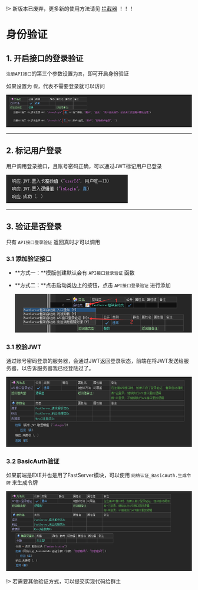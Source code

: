 !> 新版本已废弃，更多新的使用方法请见  [拦截器](tutorial/basic/拦截器.md) ！！！



# 身份验证

## 1. 开启接口的登录验证

`注册API接口`的第三个参数设置为`真`，即可开启身份验证

如果设置为 `假`，代表不需要登录就可以访问

![image-20231011130845887](身份验证.assets/image-20231011130845887.png)

---

## 2. 标记用户登录

用户调用登录接口，且账号密码正确，可以通过JWT标记用户已登录

![image-20231011130557359](身份验证.assets/image-20231011130557359.png)

---

## 3. 验证是否登录

只有 `API接口登录验证` 返回真时才可以调用

### 3.1 添加验证接口

- **方式一：**模版创建默认会有 `API接口登录验证` 函数

- **方式二：**点击启动类边上的按钮，点击 `API接口登录验证` 进行添加

  ![image-20231011131432510](身份验证.assets/image-20231011131432510.png)

### 3.1 校验JWT

通过账号密码登录的服务器，会通过JWT返回登录状态，前端在将JWT发送给服务器，以告诉服务器我已经登陆过了。

![image-20231011131639988](身份验证.assets/image-20231011131639988.png)

### 3.2 BasicAuth验证

如果前端是EXE并也是用了FastServer模块，可以使用 `网络认证_BasicAuth.生成令牌` 来生成令牌

![image-20231011132224453](身份验证.assets/image-20231011132224453.png)

!> 若需要其他验证方式，可以提交实现代码给群主